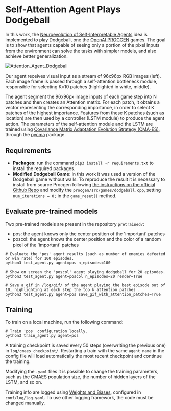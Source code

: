 # Self-Attention Agent Plays Dodgeball

In this work, the [Neuroevolution of Self-Interpretable Agents](https://attentionagent.github.io/) idea is implemented to play Dodgeball, one the [OpenAI PROCGEN](https://github.com/openai/procgen) games. The goal is to show that agents capable of seeing only a portion of the pixel inputs from the environment can solve the tasks with simpler models, and also achieve better generalization.

![Attention_Agent_Dodgeball](https://github.com/zeeke22/AttentionAgent_Procgen/blob/main/log/gif/poscol_rew20.gif)

Our agent receives visual input as a stream of 96x96px RGB images (left). Each image frame is passed through a self-attention bottleneck module, responsible for selecting K=10 patches (highlighted in white, middle).

The agent segment the 96x96px image inputs of each game step into N patches and then creates an Attention matrix. For each patch, it obtains a vector representing the corresponding importance, in order to select K patches of the highest importance.
Features from these K patches (such as location) are then used by a controller (LSTM module) to produce the agent action.
The parameters of the self-attention module and the LSTM are trained using [Covariance Matrix Adaptation Evolution Strategy (CMA-ES)](https://en.wikipedia.org/wiki/CMA-ES), through the [pycma](https://github.com/CMA-ES/pycma) package.

## Requirements

* **Packages**: run the command `pip3 install -r requirements.txt` to install the required packages.
* **Modified Dodgeball Game**: in this work it was used a version of the Dodgeball game without walls. To reproduce the result it is necessary to install from source Procgen following [the instructions on the official Github Repo](https://github.com/openai/procgen#install-from-source) and modify the `procgen/src/games/dodgeball.cpp`, setting `num_iterations = 0;` in the `game_reset()` method.


## Evaluate pre-trained models

Two pre-trained models are present in the repository `pretrained/`:
* pos: the agent knows only the center position of the 'important' patches
* poscol:  the agent knows the center position and the color of a random pixel of the 'important' patches

```
# Evaluate the 'pos' agent results (such as number of enemies defeated or win rate) for 100 episodes.
python3 test_agent.py agent=pos n_episodes=100

# Show on screen the 'poscol' agent playing dodgeball for 20 episodes.
python3 test_agent.py agent=poscol n_episodes=20 render=True

# Save a gif in /log/gif/ of the agent playing the best episode out of 10, highlighting at each step the top k attention patches .
python3 test_agent.py agent=pos save_gif_with_attention_patches=True
```

## Training

To train on a local machine, run the following command:
```
# Train 'pos' configuration locally.
python3 train_agent.py agent=pos
```
A training checkpoint is saved every 50 steps (overwriting the previous one) in `log/cmaes_checkpoint/`. Restarting a train with the same `agent_name` in the config file will load automatically the most recent checkpoint and continue the training.

Modifying the `.yaml` files it is possible to change the training parameters, such as the CMAES population size, the number of hidden layers of the LSTM, and so on.  

Training info are logged using [Weights and Biases](https://wandb.ai/), configured in `conf/log/log.yaml`. To use other logging framework, the code must be changed manually.
